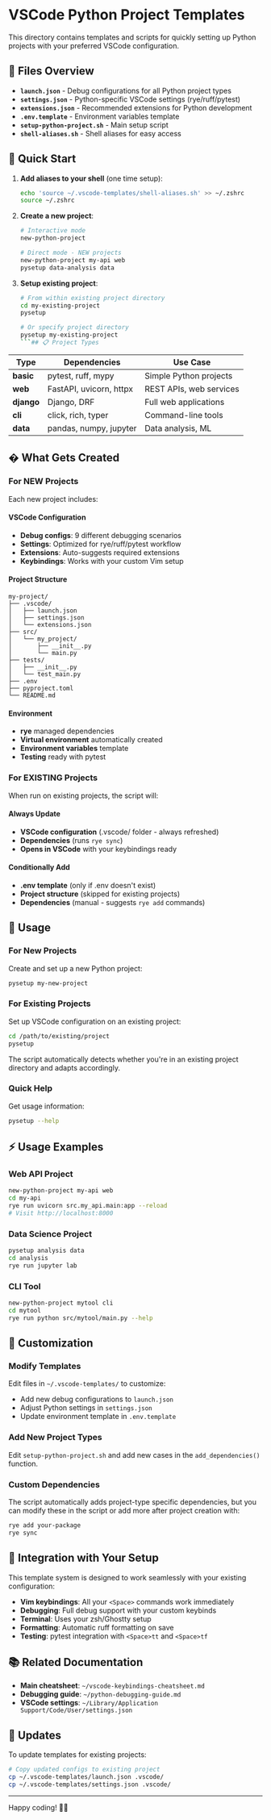 # VSCode Python Project Templates

This directory contains templates and scripts for quickly setting up Python projects with your preferred VSCode configuration.

## 📁 Files Overview

- **`launch.json`** - Debug configurations for all Python project types
- **`settings.json`** - Python-specific VSCode settings (rye/ruff/pytest)
- **`extensions.json`** - Recommended extensions for Python development
- **`.env.template`** - Environment variables template
- **`setup-python-project.sh`** - Main setup script
- **`shell-aliases.sh`** - Shell aliases for easy access

## 🚀 Quick Start

1. **Add aliases to your shell** (one time setup):
   ```bash
   echo 'source ~/.vscode-templates/shell-aliases.sh' >> ~/.zshrc
   source ~/.zshrc
   ```

2. **Create a new project**:
   ```bash
   # Interactive mode
   new-python-project
   
   # Direct mode - NEW projects
   new-python-project my-api web
   pysetup data-analysis data
   ```

3. **Setup existing project**:
   ```bash
   # From within existing project directory
   cd my-existing-project
   pysetup
   
   # Or specify project directory
   pysetup my-existing-project
   ```## 📋 Project Types

| Type | Dependencies | Use Case |
|------|-------------|----------|
| **basic** | pytest, ruff, mypy | Simple Python projects |
| **web** | FastAPI, uvicorn, httpx | REST APIs, web services |
| **django** | Django, DRF | Full web applications |
| **cli** | click, rich, typer | Command-line tools |
| **data** | pandas, numpy, jupyter | Data analysis, ML |

## � **What Gets Created**

### For NEW Projects
Each new project includes:

#### VSCode Configuration
- **Debug configs**: 9 different debugging scenarios
- **Settings**: Optimized for rye/ruff/pytest workflow
- **Extensions**: Auto-suggests required extensions
- **Keybindings**: Works with your custom Vim setup

#### Project Structure
```
my-project/
├── .vscode/
│   ├── launch.json
│   ├── settings.json
│   └── extensions.json
├── src/
│   └── my_project/
│       ├── __init__.py
│       └── main.py
├── tests/
│   ├── __init__.py
│   └── test_main.py
├── .env
├── pyproject.toml
└── README.md
```

#### Environment
- **rye** managed dependencies
- **Virtual environment** automatically created
- **Environment variables** template
- **Testing** ready with pytest

### For EXISTING Projects
When run on existing projects, the script will:

#### Always Update
- **VSCode configuration** (.vscode/ folder - always refreshed)
- **Dependencies** (runs `rye sync`)
- **Opens in VSCode** with your keybindings ready

#### Conditionally Add
- **.env template** (only if .env doesn't exist)
- **Project structure** (skipped for existing projects)
- **Dependencies** (manual - suggests `rye add` commands)

## 🚀 **Usage**

### For New Projects
Create and set up a new Python project:
```bash
pysetup my-new-project
```

### For Existing Projects
Set up VSCode configuration on an existing project:
```bash
cd /path/to/existing/project
pysetup
```

The script automatically detects whether you're in an existing project directory and adapts accordingly.

### Quick Help
Get usage information:
```bash
pysetup --help
```

## ⚡ **Usage Examples**

### Web API Project
```bash
new-python-project my-api web
cd my-api
rye run uvicorn src.my_api.main:app --reload
# Visit http://localhost:8000
```

### Data Science Project
```bash
pysetup analysis data
cd analysis
rye run jupyter lab
```

### CLI Tool
```bash
new-python-project mytool cli
cd mytool
rye run python src/mytool/main.py --help
```

## 🔧 Customization

### Modify Templates
Edit files in `~/.vscode-templates/` to customize:
- Add new debug configurations to `launch.json`
- Adjust Python settings in `settings.json`
- Update environment template in `.env.template`

### Add New Project Types
Edit `setup-python-project.sh` and add new cases in the `add_dependencies()` function.

### Custom Dependencies
The script automatically adds project-type specific dependencies, but you can modify these in the script or add more after project creation with:
```bash
rye add your-package
rye sync
```

## 🎯 Integration with Your Setup

This template system is designed to work seamlessly with your existing configuration:

- **Vim keybindings**: All your `<Space>` commands work immediately
- **Debugging**: Full debug support with your custom keybinds
- **Terminal**: Uses your zsh/Ghostty setup
- **Formatting**: Automatic ruff formatting on save
- **Testing**: pytest integration with `<Space>tt` and `<Space>tf`

## 📚 Related Documentation

- **Main cheatsheet**: `~/vscode-keybindings-cheatsheet.md`
- **Debugging guide**: `~/python-debugging-guide.md`
- **VSCode settings**: `~/Library/Application Support/Code/User/settings.json`

## 🔄 Updates

To update templates for existing projects:
```bash
# Copy updated configs to existing project
cp ~/.vscode-templates/launch.json .vscode/
cp ~/.vscode-templates/settings.json .vscode/
```

---

Happy coding! 🐍✨
